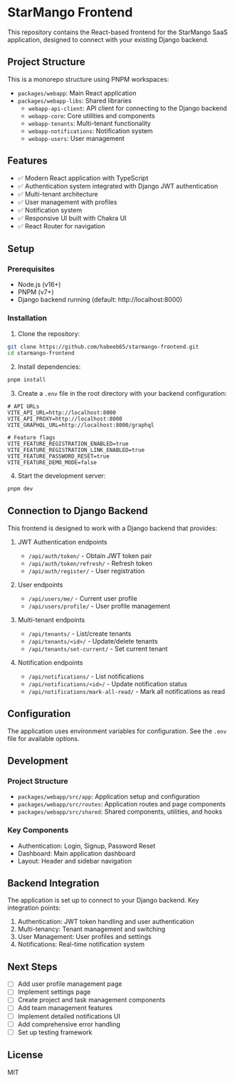 # StarMango Frontend

This repository contains the React-based frontend for the StarMango SaaS application, designed to connect with your existing Django backend.

## Project Structure

This is a monorepo structure using PNPM workspaces:

- `packages/webapp`: Main React application
- `packages/webapp-libs`: Shared libraries
  - `webapp-api-client`: API client for connecting to the Django backend
  - `webapp-core`: Core utilities and components
  - `webapp-tenants`: Multi-tenant functionality
  - `webapp-notifications`: Notification system
  - `webapp-users`: User management

## Features

- ✅ Modern React application with TypeScript
- ✅ Authentication system integrated with Django JWT authentication
- ✅ Multi-tenant architecture
- ✅ User management with profiles
- ✅ Notification system
- ✅ Responsive UI built with Chakra UI
- ✅ React Router for navigation

## Setup

### Prerequisites

- Node.js (v16+)
- PNPM (v7+)
- Django backend running (default: http://localhost:8000)

### Installation

1. Clone the repository:

```bash
git clone https://github.com/habeeb65/starmango-frontend.git
cd starmango-frontend
```

2. Install dependencies:

```bash
pnpm install
```

3. Create a `.env` file in the root directory with your backend configuration:

```
# API URLs
VITE_API_URL=http://localhost:8000
VITE_API_PROXY=http://localhost:8000
VITE_GRAPHQL_URL=http://localhost:8000/graphql

# Feature flags
VITE_FEATURE_REGISTRATION_ENABLED=true
VITE_FEATURE_REGISTRATION_LINK_ENABLED=true
VITE_FEATURE_PASSWORD_RESET=true
VITE_FEATURE_DEMO_MODE=false
```

4. Start the development server:

```bash
pnpm dev
```

## Connection to Django Backend

This frontend is designed to work with a Django backend that provides:

1. JWT Authentication endpoints
   - `/api/auth/token/` - Obtain JWT token pair
   - `/api/auth/token/refresh/` - Refresh token
   - `/api/auth/register/` - User registration

2. User endpoints
   - `/api/users/me/` - Current user profile
   - `/api/users/profile/` - User profile management

3. Multi-tenant endpoints
   - `/api/tenants/` - List/create tenants
   - `/api/tenants/<id>/` - Update/delete tenants
   - `/api/tenants/set-current/` - Set current tenant

4. Notification endpoints
   - `/api/notifications/` - List notifications
   - `/api/notifications/<id>/` - Update notification status
   - `/api/notifications/mark-all-read/` - Mark all notifications as read

## Configuration

The application uses environment variables for configuration. See the `.env` file for available options.

## Development

### Project Structure

- `packages/webapp/src/app`: Application setup and configuration
- `packages/webapp/src/routes`: Application routes and page components
- `packages/webapp/src/shared`: Shared components, utilities, and hooks

### Key Components

- Authentication: Login, Signup, Password Reset
- Dashboard: Main application dashboard
- Layout: Header and sidebar navigation

## Backend Integration

The application is set up to connect to your Django backend. Key integration points:

1. Authentication: JWT token handling and user authentication
2. Multi-tenancy: Tenant management and switching
3. User Management: User profiles and settings
4. Notifications: Real-time notification system

## Next Steps

- [ ] Add user profile management page
- [ ] Implement settings page
- [ ] Create project and task management components
- [ ] Add team management features
- [ ] Implement detailed notifications UI
- [ ] Add comprehensive error handling
- [ ] Set up testing framework

## License

MIT